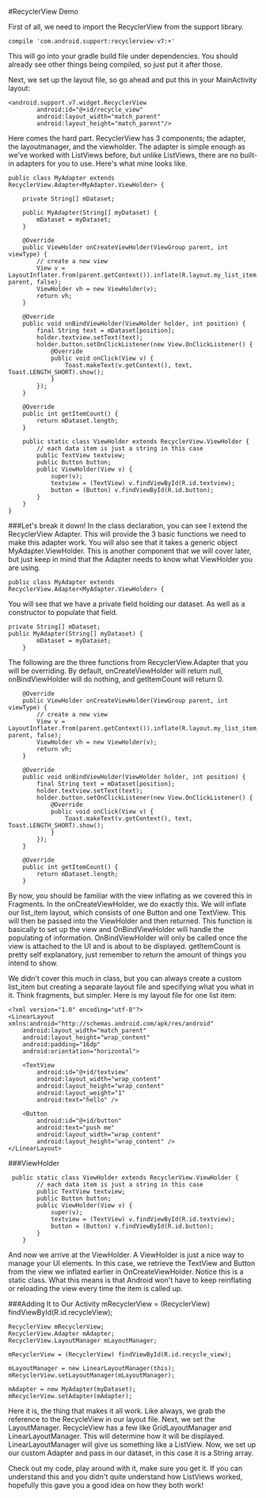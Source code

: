 #RecyclerView Demo

First of all, we need to import the RecyclerView from the support library.
```
compile 'com.android.support:recyclerview-v7:+'
```
This will go into your gradle build file under dependencies. You should already see other things being compiled, so just put it after those.

Next, we set up the layout file, so go ahead and put this in your MainActivity layout:
```
<android.support.v7.widget.RecyclerView
        android:id="@+id/recycle_view"
        android:layout_width="match_parent"
        android:layout_height="match_parent"/>
```
Here comes the hard part. RecyclerView has 3 components; the adapter, the layoutmanager, and the viewholder.
The adapter is simple enough as we've worked with ListViews before, but unlike ListViews, there are no built-in adapters for you to use. Here's what mine looks like.
```
public class MyAdapter extends RecyclerView.Adapter<MyAdapter.ViewHolder> {

    private String[] mDataset;

    public MyAdapter(String[] myDataset) {
        mDataset = myDataset;
    }

    @Override
    public ViewHolder onCreateViewHolder(ViewGroup parent, int viewType) {
        // create a new view
        View v = LayoutInflater.from(parent.getContext()).inflate(R.layout.my_list_item, parent, false);
        ViewHolder vh = new ViewHolder(v);
        return vh;
    }

    @Override
    public void onBindViewHolder(ViewHolder holder, int position) {
        final String text = mDataset[position];
        holder.textview.setText(text);
        holder.button.setOnClickListener(new View.OnClickListener() {
            @Override
            public void onClick(View v) {
                Toast.makeText(v.getContext(), text, Toast.LENGTH_SHORT).show();
            }
        });
    }

    @Override
    public int getItemCount() {
        return mDataset.length;
    }

    public static class ViewHolder extends RecyclerView.ViewHolder {
        // each data item is just a string in this case
        public TextView textview;
        public Button button;
        public ViewHolder(View v) {
            super(v);
            textview = (TextView) v.findViewById(R.id.textview);
            button = (Button) v.findViewById(R.id.button);
        }
    }
}
```
###Let's break it down!
In the class declaration, you can see I extend the RecyclerView Adapter. This will provide the 3 basic functions we need to make this adapter work. You will also see that it takes a generic object MyAdapter.ViewHolder. This is another component that we will cover later, but just keep in mind that the Adapter needs to know what ViewHolder you are using.
```
public class MyAdapter extends RecyclerView.Adapter<MyAdapter.ViewHolder> {
```
You will see that we have a private field holding our dataset. As well as a constructor to populate that field. 
```
private String[] mDataset;
public MyAdapter(String[] myDataset) {
        mDataset = myDataset;
    }
```
The following are the three functions from RecyclerView.Adapter that you will be overriding. By default, onCreateViewHolder will return null, onBindViewHolder will do nothing, and getItemCount will return 0.
```
	@Override
    public ViewHolder onCreateViewHolder(ViewGroup parent, int viewType) {
        // create a new view
        View v = LayoutInflater.from(parent.getContext()).inflate(R.layout.my_list_item, parent, false);
        ViewHolder vh = new ViewHolder(v);
        return vh;
    }

    @Override
    public void onBindViewHolder(ViewHolder holder, int position) {
        final String text = mDataset[position];
        holder.textview.setText(text);
        holder.button.setOnClickListener(new View.OnClickListener() {
            @Override
            public void onClick(View v) {
                Toast.makeText(v.getContext(), text, Toast.LENGTH_SHORT).show();
            }
        });
    }

    @Override
    public int getItemCount() {
        return mDataset.length;
    }
```
By now, you should be familiar with the view inflating as we covered this in Fragments. In the onCreateViewHolder, we do exactly this. We will inflate our list_item layout, which consists of one Button and one TextView. This will then be passed into the ViewHolder and then returned. This function is basically to set up the view and OnBindViewHolder will handle the populating of information. OnBindViewHolder will only be called once the view is attached to the UI and is about to be displayed. getItemCount is pretty self explanatory, just remember to return the amount of things you intend to show.

We didn't cover this much in class, but you can always create a custom list_item but creating a separate layout file and specifying what you what in it. Think fragments, but simpler. Here is my layout file for one list item:
```
<?xml version="1.0" encoding="utf-8"?>
<LinearLayout xmlns:android="http://schemas.android.com/apk/res/android"
    android:layout_width="match_parent"
    android:layout_height="wrap_content"
    android:padding="16dp"
    android:orientation="horizontal">

    <TextView
        android:id="@+id/textview"
        android:layout_width="wrap_content"
        android:layout_height="wrap_content"
        android:layout_weight="1"
        android:text="hello" />

    <Button
        android:id="@+id/button"
        android:text="push me"
        android:layout_width="wrap_content"
        android:layout_height="wrap_content" />
</LinearLayout>
```
###ViewHolder
```
 public static class ViewHolder extends RecyclerView.ViewHolder {
        // each data item is just a string in this case
        public TextView textview;
        public Button button;
        public ViewHolder(View v) {
            super(v);
            textview = (TextView) v.findViewById(R.id.textview);
            button = (Button) v.findViewById(R.id.button);
        }
    }
```
And now we arrive at the ViewHolder. A ViewHolder is just a nice way to manage your UI elements. In this case, we retrieve the TextView and Button from the view we inflated earlier in OnCreateViewHolder. Notice this is a static class. What this means is that Android won't have to keep reinflating or reloading the view every time the item is called up.

###Adding It to Our Activity
mRecyclerView = (RecyclerView) findViewById(R.id.recycleView);
```
RecyclerView mRecyclerView;
RecyclerView.Adapter mAdapter;
RecyclerView.LayoutManager mLayoutManager;

mRecyclerView = (RecyclerView) findViewById(R.id.recycle_view);

mLayoutManager = new LinearLayoutManager(this);
mRecyclerView.setLayoutManager(mLayoutManager);

mAdapter = new MyAdapter(myDataset);
mRecyclerView.setAdapter(mAdapter);
```
Here it is, the thing that makes it all work. Like always, we grab the reference to the RecycleView in our layout file. Next, we set the LayoutManager. RecycleView has a few like GridLayoutManager and LinearLayoutManager. This will determine how it will be displayed. LinearLayoutManager will give us something like a ListView. Now, we set up our custom Adapter and pass in our dataset, in this case it is a String array.

Check out my code, play around with it, make sure you get it. If you can understand this and you didn't quite understand how ListViews worked, hopefully this gave you a good idea on how they both work!
